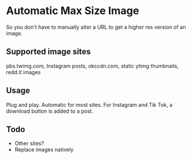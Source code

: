 # Automatic Max Size Image
So you don't have to manually alter a URL to get a higher res version of an image.
## Supported image sites
pbs.twimg.com, Instagram posts, okccdn.com, static ytimg thumbnails, redd.it images
## Usage
Plug and play. Automatic for most sites. For Instagram and Tik Tok, a download button is added to a post.
## Todo
* Other sites?
* Replace images natively